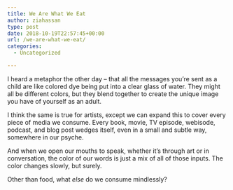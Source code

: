 ```yaml
---
title: We Are What We Eat
author: ziahassan
type: post
date: 2018-10-19T22:57:45+00:00
url: /we-are-what-we-eat/
categories:
  - Uncategorized

---
```

I heard a metaphor the other day &#8211; that all the messages you’re sent as a child are like colored dye being put into a clear glass of water. They might all be different colors, but they blend together to create the unique image you have of yourself as an adult.

I think the same is true for artists, except we can expand this to cover every piece of media we consume. Every book, movie, TV episode, webisode, podcast, and blog post wedges itself, even in a small and subtle way, somewhere in our psyche.

And when we open our mouths to speak, whether it’s through art or in conversation, the color of our words is just a mix of all of those inputs. The color changes slowly, but surely.

Other than food, what _else_ do we consume mindlessly?